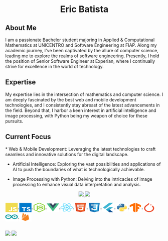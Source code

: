 <h1 align="center">
Eric Batista
</h1>

<h2>About Me</h2>
I am a passionate Bachelor student majoring in Applied & Computational Mathematics at UNICENTRO and Software Engineering at FIAP. Along my academic journey, I've been captivated by the allure of computer science, leading me to explore the realms of software engineering. Presently, I hold the position of Senior Software Engineer at Experian, where I continually strive for excellence in the world of technology.

<h2>Expertise</h2>
My expertise lies in the intersection of mathematics and computer science. I am deeply fascinated by the best web and mobile development technologies, and I consistently stay abreast of the latest advancements in the field. Beyond that, I harbor a keen interest in artificial intelligence and image processing, with Python being my weapon of choice for these pursuits.

<h2>Current Focus</h2>
* Web & Mobile Development: Leveraging the latest technologies to craft seamless and innovative solutions for the digital landscape.

* Artificial Intelligence: Exploring the vast possibilities and applications of AI to push the boundaries of what is technologically achievable.

* Image Processing with Python: Delving into the intricacies of image processing to enhance visual data interpretation and analysis.

<div align="center">
  <a href="https://github.com/eric-batista">
  <img height="180em" src="https://github-readme-stats.vercel.app/api?username=eric-batista&show_icons=true&theme=dracula&include_all_commits=true&count_private=true"/>
  <img height="180em" src="https://github-readme-stats.vercel.app/api/top-langs/?username=eric-batista&layout=compact&langs_count=7&theme=dracula"/>
</div>
<div style="display: inline_block"><br>
  <img align="center" alt="Javascript badge" height="30" width="40" src="https://raw.githubusercontent.com/devicons/devicon/master/icons/javascript/javascript-plain.svg">
  <img align="center" alt="Typescript badge" height="30" width="40" src="https://raw.githubusercontent.com/devicons/devicon/master/icons/typescript/typescript-plain.svg">
  <img align="center" alt="Node badge" height="30" width="40" src="https://raw.githubusercontent.com/devicons/devicon/master/icons/nodejs/nodejs-original.svg">
  <img align="center" alt="Vue-Js badge" height="30" width="40" src="https://raw.githubusercontent.com/devicons/devicon/master/icons/vuejs/vuejs-original.svg">
  <img align="center" alt="React badge" height="30" width="40" src="https://raw.githubusercontent.com/devicons/devicon/master/icons/react/react-original.svg">
  <img align="center" alt="HTML badge" height="30" width="40" src="https://raw.githubusercontent.com/devicons/devicon/master/icons/html5/html5-original.svg">
  <img align="center" alt="CSS3 badge" height="30" width="40" src="https://raw.githubusercontent.com/devicons/devicon/master/icons/css3/css3-original.svg">
  <img align="center" alt="Flutter badge" height="30" width="40" src="https://raw.githubusercontent.com/devicons/devicon/master/icons/flutter/flutter-original.svg">
  <img align="center" alt="Python badge" height="30" width="40" src="https://raw.githubusercontent.com/devicons/devicon/master/icons/python/python-original.svg">
  <img align="center" alt="Tensorflow badge" height="30" width="40" src="https://raw.githubusercontent.com/devicons/devicon/master/icons/tensorflow/tensorflow-original.svg">
  <img align="center" alt="PyTorch badge" height="30" width="40" src="https://raw.githubusercontent.com/devicons/devicon/master/icons/pytorch/pytorch-original.svg">
  <img align="center" alt="Arduino badge" height="30" width="40" src="https://raw.githubusercontent.com/devicons/devicon/master/icons/arduino/arduino-original.svg">
  <img align="center" alt="Firebase badge" height="30" width="40" src="https://raw.githubusercontent.com/devicons/devicon/master/icons/firebase/firebase-plain.svg">
</div>

  ##

<div>
  <a href = "mailto:dev.eric.batista@gmail.com"><img src="https://img.shields.io/badge/-Gmail-%23333?style=for-the-badge&logo=gmail&logoColor=white" target="_blank"></a>
  <a href="https://www.linkedin.com/in/eric-batista-384820167/" target="_blank"><img src="https://img.shields.io/badge/-LinkedIn-%230077B5?style=for-the-badge&logo=linkedin&logoColor=white" target="_blank"></a>
</div>
